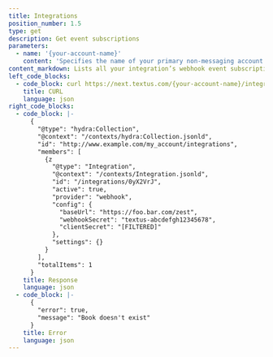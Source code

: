 ```yaml
---
title: Integrations
position_number: 1.5
type: get
description: Get event subscriptions
parameters:
  - name: '{your-account-name}'
    content: 'Specifies the name of your primary non-messaging account.'
content_markdown: Lists all your integration’s webhook event subscriptions
left_code_blocks:
  - code_block: curl https://next.textus.com/{your-account-name}/integrations
    title: CURL
    language: json
right_code_blocks:
  - code_block: |-
      {
        "@type": "hydra:Collection",
        "@context": "/contexts/hydra:Collection.jsonld",
        "id": "http://www.example.com/my_account/integrations",
        "members": [
          {z
            "@type": "Integration",
            "@context": "/contexts/Integration.jsonld",
            "id": "/integrations/0yX2VrJ",
            "active": true,
            "provider": "webhook",
            "config": {
              "baseUrl": "https://foo.bar.com/zest",
              "webhookSecret": "textus-abcdefgh12345678",
              "clientSecret": "[FILTERED]"
            },
            "settings": {}
          }
        ],
        "totalItems": 1
      }
    title: Response
    language: json
  - code_block: |-
      {
        "error": true,
        "message": "Book doesn't exist"
      }
    title: Error
    language: json
---
```

